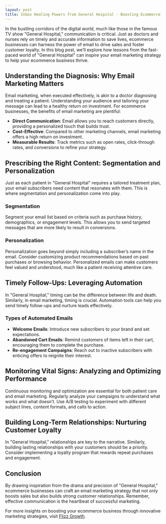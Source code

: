 ```yaml
---
layout: post
title: Inbox Healing Powers from General Hospital - Boosting Ecommerce Sales Through Effective Communication
---
```



In the bustling corridors of the digital world, much like those in the famous TV show "General Hospital," communication is critical. Just as doctors and nurses rely on timely and accurate information to save lives, ecommerce businesses can harness the power of email to drive sales and foster customer loyalty. In this blog post, we’ll explore how lessons from the fast-paced world of "General Hospital" can inspire your email marketing strategy to help your ecommerce business thrive.

## Understanding the Diagnosis: Why Email Marketing Matters

Email marketing, when executed effectively, is akin to a doctor diagnosing and treating a patient. Understanding your audience and tailoring your message can lead to a healthy return on investment. For ecommerce businesses, the benefits of email marketing are plentiful:

- **Direct Communication**: Email allows you to reach customers directly, providing a personalized touch that builds trust.
- **Cost-Effective**: Compared to other marketing channels, email marketing offers a high return on investment.
- **Measurable Results**: Track metrics such as open rates, click-through rates, and conversions to refine your strategy.

## Prescribing the Right Content: Segmentation and Personalization

Just as each patient in "General Hospital" requires a tailored treatment plan, your email subscribers need content that resonates with them. This is where segmentation and personalization come into play.

### Segmentation

Segment your email list based on criteria such as purchase history, demographics, or engagement levels. This allows you to send targeted messages that are more likely to result in conversions.

### Personalization

Personalization goes beyond simply including a subscriber’s name in the email. Consider customizing product recommendations based on past purchases or browsing behavior. Personalized emails can make customers feel valued and understood, much like a patient receiving attentive care.

## Timely Follow-Ups: Leveraging Automation

In "General Hospital," timing can be the difference between life and death. Similarly, in email marketing, timing is crucial. Automation tools can help you send timely follow-ups and nurture leads effectively.

### Types of Automated Emails

- **Welcome Emails**: Introduce new subscribers to your brand and set expectations.
- **Abandoned Cart Emails**: Remind customers of items left in their cart, encouraging them to complete the purchase.
- **Re-engagement Campaigns**: Reach out to inactive subscribers with enticing offers to reignite their interest.

## Monitoring Vital Signs: Analyzing and Optimizing Performance

Continuous monitoring and optimization are essential for both patient care and email marketing. Regularly analyze your campaigns to understand what works and what doesn’t. Use A/B testing to experiment with different subject lines, content formats, and calls to action.

## Building Long-Term Relationships: Nurturing Customer Loyalty

In "General Hospital," relationships are key to the narrative. Similarly, building lasting relationships with your customers should be a priority. Consider implementing a loyalty program that rewards repeat purchases and engagement.

## Conclusion

By drawing inspiration from the drama and precision of "General Hospital," ecommerce businesses can craft an email marketing strategy that not only boosts sales but also builds strong customer relationships. Remember, effective communication is the heartbeat of successful marketing.

For more insights on boosting your ecommerce business through innovative marketing strategies, visit [Flizz Growth](https://flizzgrowth.com).